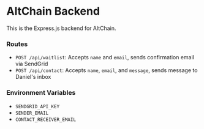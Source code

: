 # AltChain Backend

This is the Express.js backend for AltChain.

### Routes

- `POST /api/waitlist`: Accepts `name` and `email`, sends confirmation email via SendGrid
- `POST /api/contact`: Accepts `name`, `email`, and `message`, sends message to Daniel's inbox

### Environment Variables

- `SENDGRID_API_KEY`
- `SENDER_EMAIL`
- `CONTACT_RECEIVER_EMAIL`
